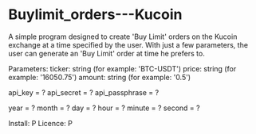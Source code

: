 # Buylimit_orders---Kucoin

A simple program designed to create 'Buy Limit' orders on the Kucoin exchange at a time specified by the user.
With just a few parameters, the user can generate an 'Buy Limit' order at time he prefers to.

Parameters: 
ticker: string (for example: 'BTC-USDT')
price: string (for example: '16050.75')
amount: string (for example: '0.5')

api_key = ?
api_secret = ?
api_passphrase = ? 

year = ?
month = ?
day = ?
hour = ?
minute = ? 
second = ?


Install: P
Licence: P
